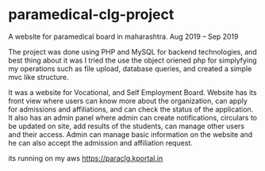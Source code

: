 # paramedical-clg-project
A website for paramedical board in maharashtra.
Aug 2019 – Sep 2019

The project was done using PHP and MySQL for backend technologies, and best thing about it was I tried the use the object oriened php for simplyfying my operations such as file upload, database queries, and created a simple mvc like structure.

It was a website for Vocational, and Self Employment Board. Website has its front view where users can know more about the organization, can apply for admissions and affiliations, and can check the status of the application. It also has an admin panel where admin can create notifications, circulars to be updated on site, add results of the students, can manage other users and their access. Admin can manage basic information on the website and he can also accept the admission and affiliation request.

its running on my aws https://paraclg.kportal.in
